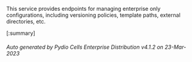 






This service provides endpoints for managing enterprise only configurations, including versioning policies, template paths, external directories, etc.

[:summary]

###### Auto generated by Pydio Cells Enterprise Distribution v4.1.2 on 23-Mar-2023
